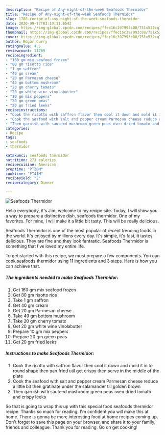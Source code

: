 ```yaml
---
description: "Recipe of Any-night-of-the-week Seafoods Thermidor"
title: "Recipe of Any-night-of-the-week Seafoods Thermidor"
slug: 1788-recipe-of-any-night-of-the-week-seafoods-thermidor
date: 2020-09-17T03:19:11.654Z
image: https://img-global.cpcdn.com/recipes/ffec16c397993c08/751x532cq70/seafoods-thermidor-recipe-main-photo.jpg
thumbnail: https://img-global.cpcdn.com/recipes/ffec16c397993c08/751x532cq70/seafoods-thermidor-recipe-main-photo.jpg
cover: https://img-global.cpcdn.com/recipes/ffec16c397993c08/751x532cq70/seafoods-thermidor-recipe-main-photo.jpg
author: Edgar Curry
ratingvalue: 4.5
reviewcount: 11769
recipeingredient:
- "160 gm mix seafood frozen"
- "80 gm risotto rice"
- "1 gm saffron"
- "40 gm cream"
- "20 gm Parmesan cheese"
- "40 gm bottom mushroom"
- "20 gm cherry tomato"
- "20 gm white wine vinolabutter"
- "10 gm mix peppers"
- "20 gm green peas"
- "20 gm fried leeks"
recipeinstructions:
- "Cook the risotto with saffron flavor then cool it down and mold it in to round shape then pan fried util get crispy then serve in the middle of the plate"
- "Cook the seafood with salt and pepper cream Parmesan cheese reduce a little bit then gratinate under the salamander till golden brown"
- "Then garnish with sauteed mushroom green peas oven dried tomato and crispy leeks"
categories:
- Recipe
tags:
- seafoods
- thermidor

katakunci: seafoods thermidor 
nutrition: 273 calories
recipecuisine: American
preptime: "PT20M"
cooktime: "PT41M"
recipeyield: "2"
recipecategory: Dinner

---
```



![Seafoods Thermidor](https://img-global.cpcdn.com/recipes/ffec16c397993c08/751x532cq70/seafoods-thermidor-recipe-main-photo.jpg)

Hello everybody, it's Jim, welcome to my recipe site. Today, I will show you a way to prepare a distinctive dish, seafoods thermidor. One of my favorites. For mine, I will make it a little bit tasty. This will be really delicious.

Seafoods Thermidor is one of the most popular of recent trending foods in the world. It's enjoyed by millions every day. It's simple, it's fast, it tastes delicious. They are fine and they look fantastic. Seafoods Thermidor is something that I've loved my entire life.




To get started with this recipe, we must prepare a few components. You can cook seafoods thermidor using 11 ingredients and 3 steps. Here is how you can achieve that.

<!--inarticleads1-->

##### The ingredients needed to make Seafoods Thermidor:

1. Get 160 gm mix seafood frozen
1. Get 80 gm risotto rice
1. Take 1 gm saffron
1. Get 40 gm cream
1. Get 20 gm Parmesan cheese
1. Take 40 gm bottom mushroom
1. Take 20 gm cherry tomato
1. Get 20 gm white wine vinolabutter
1. Prepare 10 gm mix peppers
1. Prepare 20 gm green peas
1. Get 20 gm fried leeks




<!--inarticleads2-->

##### Instructions to make Seafoods Thermidor:

1. Cook the risotto with saffron flavor then cool it down and mold it in to round shape then pan fried util get crispy then serve in the middle of the plate
1. Cook the seafood with salt and pepper cream Parmesan cheese reduce a little bit then gratinate under the salamander till golden brown
1. Then garnish with sauteed mushroom green peas oven dried tomato and crispy leeks




So that is going to wrap this up with this special food seafoods thermidor recipe. Thanks so much for reading. I'm confident you will make this at home. There is gonna be more interesting food at home recipes coming up. Don't forget to save this page on your browser, and share it to your family, friends and colleague. Thank you for reading. Go on get cooking!

